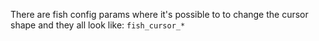 There are fish config params where it's possible to to change the cursor shape and they all look like: `fish_cursor_*`